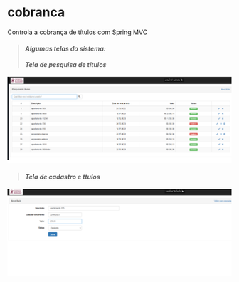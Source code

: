 # cobranca
Controla a cobrança de títulos com Spring MVC

> #### *Algumas telas do sistema:* 
> 
> #### *Tela de pesquisa de títulos*

![Tela de pesquisa](https://github.com/andreitoledo/cobranca/blob/main/src/main/resources/static/images/tela-pequisa.png)

>
> #### *Tela de cadastro e ttulos*
 
![Tela de cadastro](https://github.com/andreitoledo/cobranca/blob/main/src/main/resources/static/images/tela-cadastro-titulos.png)
